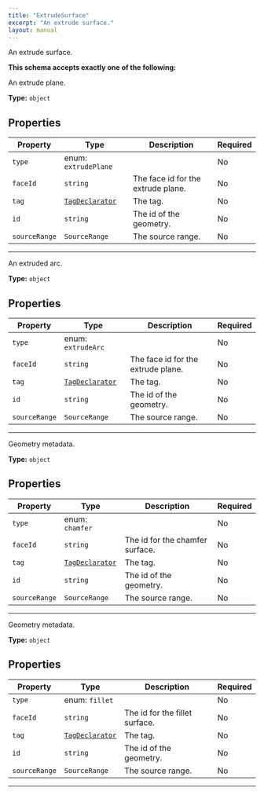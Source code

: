 ```yaml
---
title: "ExtrudeSurface"
excerpt: "An extrude surface."
layout: manual
---
```


An extrude surface.





**This schema accepts exactly one of the following:**

An extrude plane.

**Type:** `object`






## Properties

| Property | Type | Description | Required |
|----------|------|-------------|----------|
| `type` |enum: `extrudePlane`|  | No |
| `faceId` |`string`| The face id for the extrude plane. | No |
| `tag` |[`TagDeclarator`](/docs/kcl/types#tag-declaration)| The tag. | No |
| `id` |`string`| The id of the geometry. | No |
| `sourceRange` |`SourceRange`| The source range. | No |


----
An extruded arc.

**Type:** `object`






## Properties

| Property | Type | Description | Required |
|----------|------|-------------|----------|
| `type` |enum: `extrudeArc`|  | No |
| `faceId` |`string`| The face id for the extrude plane. | No |
| `tag` |[`TagDeclarator`](/docs/kcl/types#tag-declaration)| The tag. | No |
| `id` |`string`| The id of the geometry. | No |
| `sourceRange` |`SourceRange`| The source range. | No |


----
Geometry metadata.

**Type:** `object`






## Properties

| Property | Type | Description | Required |
|----------|------|-------------|----------|
| `type` |enum: `chamfer`|  | No |
| `faceId` |`string`| The id for the chamfer surface. | No |
| `tag` |[`TagDeclarator`](/docs/kcl/types#tag-declaration)| The tag. | No |
| `id` |`string`| The id of the geometry. | No |
| `sourceRange` |`SourceRange`| The source range. | No |


----
Geometry metadata.

**Type:** `object`






## Properties

| Property | Type | Description | Required |
|----------|------|-------------|----------|
| `type` |enum: `fillet`|  | No |
| `faceId` |`string`| The id for the fillet surface. | No |
| `tag` |[`TagDeclarator`](/docs/kcl/types#tag-declaration)| The tag. | No |
| `id` |`string`| The id of the geometry. | No |
| `sourceRange` |`SourceRange`| The source range. | No |


----




